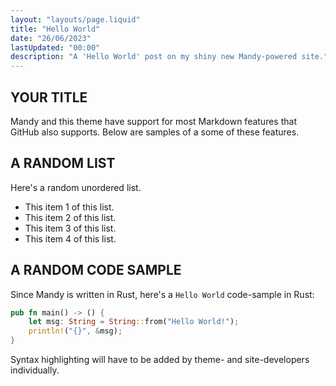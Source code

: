 ```yaml
---
layout: "layouts/page.liquid"
title: "Hello World"
date: "26/06/2023"
lastUpdated: "00:00"
description: "A 'Hello World' post on my shiny new Mandy-powered site."
---
```


## YOUR TITLE

Mandy and this theme have support for most Markdown features that GitHub also supports. Below are samples of a some of these features.

## A RANDOM LIST

Here's a random unordered list.

- This item 1 of this list.
- This item 2 of this list.
- This item 3 of this list.
- This item 4 of this list.

## A RANDOM CODE SAMPLE

Since Mandy is written in Rust, here's a `Hello World` code-sample in Rust:

```Rust
pub fn main() -> () {
    let msg: String = String::from("Hello World!");
    println!("{}", &msg);
}
```

Syntax highlighting will have to be added by theme- and site-developers individually.
